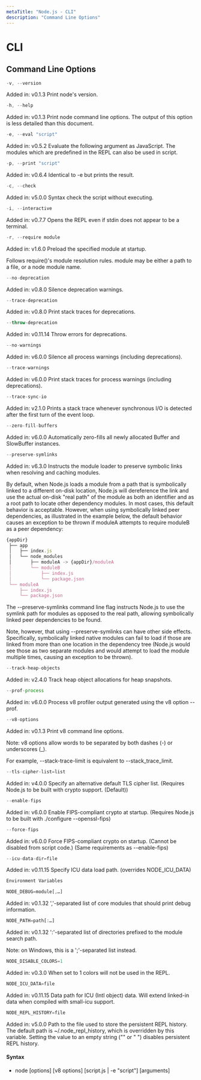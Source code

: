 ```yaml
---
metaTitle: "Node.js - CLI"
description: "Command Line Options"
---
```


# CLI



## Command Line Options


```js
-v, --version

```

Added in: v0.1.3
Print node's version.

```js
-h, --help

```

Added in: v0.1.3
Print node command line options. The output of this option is less detailed than this document.

```js
-e, --eval "script"

```

Added in: v0.5.2
Evaluate the following argument as JavaScript. The modules which are predefined in the REPL can also be used in script.

```js
-p, --print "script"

```

Added in: v0.6.4
Identical to -e but prints the result.

```js
-c, --check

```

Added in: v5.0.0
Syntax check the script without executing.

```js
-i, --interactive

```

Added in: v0.7.7
Opens the REPL even if stdin does not appear to be a terminal.

```js
-r, --require module

```

Added in: v1.6.0
Preload the specified module at startup.

Follows require()'s module resolution rules. module may be either a path to a file, or a node module name.

```js
--no-deprecation

```

Added in: v0.8.0
Silence deprecation warnings.

```js
--trace-deprecation

```

Added in: v0.8.0
Print stack traces for deprecations.

```js
--throw-deprecation

```

Added in: v0.11.14
Throw errors for deprecations.

```js
--no-warnings

```

Added in: v6.0.0
Silence all process warnings (including deprecations).

```js
--trace-warnings

```

Added in: v6.0.0
Print stack traces for process warnings (including deprecations).

```js
--trace-sync-io

```

Added in: v2.1.0
Prints a stack trace whenever synchronous I/O is detected after the first turn of the event loop.

```js
--zero-fill-buffers

```

Added in: v6.0.0
Automatically zero-fills all newly allocated Buffer and SlowBuffer instances.

```js
--preserve-symlinks

```

Added in: v6.3.0
Instructs the module loader to preserve symbolic links when resolving and caching modules.

By default, when Node.js loads a module from a path that is symbolically linked to a different on-disk location, Node.js will dereference the link and use the actual on-disk "real path" of the module as both an identifier and as a root path to locate other dependency modules. In most cases, this default behavior is acceptable. However, when using symbolically linked peer dependencies, as illustrated in the example below, the default behavior causes an exception to be thrown if moduleA attempts to require moduleB as a peer dependency:

```js
{appDir}
 ├── app
 │   ├── index.js
 │   └── node_modules
 │       ├── moduleA -> {appDir}/moduleA
 │       └── moduleB
 │           ├── index.js
 │           └── package.json
 └── moduleA
     ├── index.js
     └── package.json

```

The --preserve-symlinks command line flag instructs Node.js to use the symlink path for modules as opposed to the real path, allowing symbolically linked peer dependencies to be found.

Note, however, that using --preserve-symlinks can have other side effects. Specifically, symbolically linked native modules can fail to load if those are linked from more than one location in the dependency tree (Node.js would see those as two separate modules and would attempt to load the module multiple times, causing an exception to be thrown).

```js
--track-heap-objects

```

Added in: v2.4.0
Track heap object allocations for heap snapshots.

```js
--prof-process

```

Added in: v6.0.0
Process v8 profiler output generated using the v8 option --prof.

```js
--v8-options

```

Added in: v0.1.3
Print v8 command line options.

Note: v8 options allow words to be separated by both dashes (-) or underscores (_).

For example, --stack-trace-limit is equivalent to --stack_trace_limit.

```js
--tls-cipher-list=list

```

Added in: v4.0.0
Specify an alternative default TLS cipher list. (Requires Node.js to be built with crypto support. (Default))

```js
--enable-fips

```

Added in: v6.0.0
Enable FIPS-compliant crypto at startup. (Requires Node.js to be built with ./configure --openssl-fips)

```js
--force-fips

```

Added in: v6.0.0
Force FIPS-compliant crypto on startup. (Cannot be disabled from script code.) (Same requirements as --enable-fips)

```js
--icu-data-dir=file

```

Added in: v0.11.15
Specify ICU data load path. (overrides NODE_ICU_DATA)

```js
Environment Variables

NODE_DEBUG=module[,…]

```

Added in: v0.1.32
','-separated list of core modules that should print debug information.

```js
NODE_PATH=path[:…]

```

Added in: v0.1.32
':'-separated list of directories prefixed to the module search path.

Note: on Windows, this is a ';'-separated list instead.

```js
NODE_DISABLE_COLORS=1

```

Added in: v0.3.0
When set to 1 colors will not be used in the REPL.

```js
NODE_ICU_DATA=file

```

Added in: v0.11.15
Data path for ICU (Intl object) data. Will extend linked-in data when compiled with small-icu support.

```js
NODE_REPL_HISTORY=file

```

Added in: v5.0.0
Path to the file used to store the persistent REPL history. The default path is ~/.node_repl_history, which is overridden by this variable. Setting the value to an empty string ("" or " ") disables persistent REPL history.



#### Syntax


- node [options] [v8 options] [script.js | -e "script"] [arguments]

